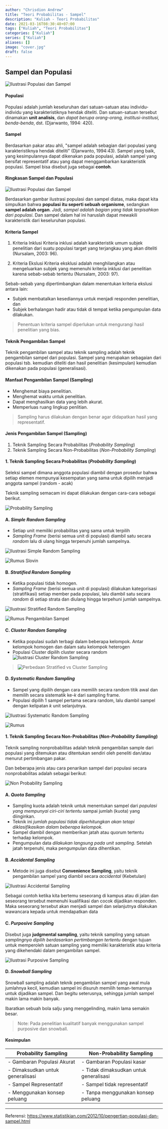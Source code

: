 ```yaml
---
author: "Chrisdion Andrew"
title: "Teori Probabilitas - Sampel"
description: "Kuliah - Teori Probabilitas"
date: 2021-03-16T08:30:48+07:00
tags: ["Kuliah", "Teori Probabilitas"]
categories: ["Kuliah"]
series: ["Kuliah"]
aliases: []
image: "cover.jpg"
draft: false
---
```


## Sampel dan Populasi
![Ilustrasi Populasi dan Sampel](populasi-sampel.jpg)

#### Populasi
Populasi adalah jumlah keseluruhan dari satuan-satuan atau individu-individu yang karakteristiknya hendak diteliti. Dan satuan-satuan tersebut dinamakan **unit analisis**, dan *dapat berupa orang-orang, institusi-institusi, benda-benda*, dst. (Djarwanto, 1994: 420).

#### Sampel
Berdasarkan pakar atau ahli, "sampel adalah sebagian dari populasi yang karakteristiknya hendak diteliti" (Djarwanto, 1994:43). Sampel yang baik, yang kesimpulannya dapat dikenakan pada populasi, adalah sampel yang bersifat representatif atau yang dapat menggambarkan karakteristik populasi. Sampel bisa disebut juga sebagai **contoh**. 

#### Ringkasan Sampel dan Populasi
![Ilustrasi Populasi dan Sampel](illustrasi-populasi-sampel.png)

Berdasarkan gambar ilustrasi populasi dan sampel diatas, maka dapat kita simpulkan bahwa **populasi itu seperti sebuah organisme**, sedangkan **sampel adalah organ**. *Jadi, sampel adalah bagian yang tidak terpisahkan dari populasi*. Dan sampel dalam hal ini haruslah dapat mewakili karakteristik dari keseluruhan populasi.

#### Kriteria Sampel

1. Kriteria Inklusi
Kriteria inklusi adalah karakteristik umum subjek penelitian dari suatu populasi target yang terjangkau yang akan diteliti (Nursalam, 2003: 96).

2. Kriteria Ekslusi
Kriteria eksklusi adalah menghilangkan atau mengeluarkan subjek yang memenuhi kriteria inklusi dari penelitian karena sebab-sebab tertentu (Nursalam, 2003: 97).

Sebab-sebab yang dipertimbangkan dalam menentukan kriteria ekslusi antara lain:
- Subjek membatalkan kesediannya untuk menjadi responden penelitian, dan
- Subjek berhalangan hadir atau tidak di tempat ketika pengumpulan data dilakukan.

> Penentuan kriteria sampel diperlukan untuk mengurangi hasil penelitian yang bias.

#### Teknik Pengambilan Sampel
Teknik pengambilan sampel atau teknik sampling adalah teknik pengambilan sampel dari populasi. Sampel yang merupakan sebagaian dari populasi tsb. kemudian diteliti dan hasil penelitian (kesimpulan) kemudian dikenakan pada populasi (generalisasi).


#### Manfaat Pengambilan Sampel (Sampling)
- Menghemat biaya penelitian.
- Menghemat waktu untuk penelitian.
- Dapat menghasilkan data yang lebih akurat.
- Memperluas ruang lingkup penlitian.

> Sampling harus dilakukan dengan benar agar didapatkan hasil yang representatif.

#### Jenis Pengambilan Sampel (Sampling)
1. Teknik Sampling Secara Probabilitas (*Probability Sampling*)
2. Teknik Sampling Secara Non-Probabilitas (*Non-Probability Sampling*)

#### 1. Teknik Sampling Secara Probabilitas (*Probability Sampling*)
Seleksi sampel dimana anggota populasi diambil dengan prosedur bahwa setiap elemen mempunyai kesempatan yang sama untuk dipilih menjadi anggota sampel (random - acak)

Teknik sampling semacam ini dapat dilakukan dengan cara-cara sebagai berikut.

![Probability Sampling](probability-sampling.jpg)

#### A. *Simple Random Sampling*
- Setiap unit memiliki probabilitas yang sama untuk terpilih
- *Sampling Frame* (berisi semua unit di populasi) diambil satu secara *random* lalu di ulang hingga terpenuhi jumlah sampelnya.

![Ilustrasi Simple Random Sampling](simple-random-sampling.png)

![Rumus Slovin](rumus-slovin.png)

#### B. *Stratified Random Sampling*
- Ketika populasi tidak homogen.
- *Sampling Frame* (berisi semua unit di populasi) dilakukan kategorisasi (stratifikasi) setiap member pada populasi, lalu diambil satu secara *random* di setiap strata dan diulang hingga terpehuni jumlah sampelnya.

![Ilustrasi Stratified Random Sampling](stratified-random-sampling.png)

![Rumus Pengambilan Sampel](rumus-stratified-random-sampling.png)

#### C. *Cluster Random Sampling*
- Ketika populasi sudah terbagi dalam beberapa kelompok. Antar kelompok homogen dan dalam satu kelompok heterogen
- Populasi Cluster dipilih cluster secara random
![Ilustrasi Cluster Random Sampling](cluster-random-sampling.png)

> ![Perbedaan Stratified vs Cluster Sampling](stratified-sampling-vs-cluster-sampling.png)

#### D. *Systematic Random Sampling*
- Sampel yang dipilih dengan cara memilih secara random titik awal dan memilih secara sistematik ke-*k* dari sampling frame.
- Populasi dipilih 1 sampel pertama secara random, lalu diambil sampel dengan kelipatan *k* unit selanjutnya.

![Ilustrasi Systematic Random Sampling](systematic-random-sampling.png)

![Rumus](rumus-systematic-random-sampling.png)

#### 1. Teknik Sampling Secara Non-Probabilitas (*Non-Probability Sampling*)
Teknik sampling nonprobabilitas adalah teknik pengambilan sample dari populasi yang ditemukan atau ditentukan sendiri oleh peneliti dan/atau menurut pertimbangan pakar.

Dan beberapa jenis atau cara penarikan sampel dari populasi secara nonprobabilitas adalah sebagai berikut:

![Non Probability Sampling](non-probability-sampling.png)

#### A. *Quota Sampling*
- Sampling kuota adalah teknik untuk menentukan sampel dari *populasi yang mempunyai ciri-ciri tertentu* sampai jumlah (kuota) yang diinginkan. 
- Teknik ini *jumlah populasi tidak diperhitungkan akan tetapi diklasifikasikan dalam beberapa kelompok.* 
- Sampel diambil dengan memberikan jatah atau quorum tertentu terhadap kelompok. 
- Pengumpulan data *dilakukan langsung pada unit sampling*. Setelah jatah terpenuhi, maka pengumpulan data dihentikan.

#### B. *Accidental Sampling*
- Metode ini juga disebut **Convenience Sampling**, yaitu teknik pengambilan sampel yang diambil secara *accidental* (Kebetulan)

![Ilustrasi Accidental Sampling](accidental-sampling.png)

Sebagai contoh ketika kita bertemu seseorang di kampus atau di jalan dan seseorang tersebut memenuhi kualifikasi dan cocok dijadikan responden. Maka seseorang tersebut akan menjadi sampel dan selanjutnya dilakukan wawancara kepada untuk mendapatkan data

#### C. *Purposive Sampling*
Disebut juga **judgmental sampling**, yaitu teknik sampling yang satuan *samplingnya dipilih berdasarkan pertimbangan tertentu* dengan tujuan untuk memperoleh satuan sampling yang memiliki karakteristik atau kriteria yang dikehendaki dalam pengambilan sampel.

![Ilustrasi Purposive Sampling](purposive-sampling.png)

#### D. *Snowball Sampling*
Snowball sampling adalah teknik pengambilan sampel yang awal mula jumlahnya kecil, kemudian sampel ini disuruh memilih teman-temannya untuk dijadikan sampel. Dan begitu seterusnya, sehingga jumlah sampel makin lama makin banyak. 

Ibaratkan sebuah bola salju yang menggelinding, makin lama semakin besar. 
> Note: Pada penelitian kualitatif banyak menggunakan sampel purposive dan snowball.


#### Kesimpulan

| Probability Sampling             | Non-Probability Sampling               |
|----------------------------------|----------------------------------------|
| - Gambaran Populasi Akurat       | - Gambaran Populasi kasar              |
| - Dimaksudkan untuk generalisasi | - Tidak dimaksudkan untuk generalisasi |
| - Sampel Representatif           | - Sampel tidak representatif           |
| - Menggunakan konsep peluang     | - Tanpa menggunakan konsep peluang     |


---
Referensi: https://www.statistikian.com/2012/10/pengertian-populasi-dan-sampel.html